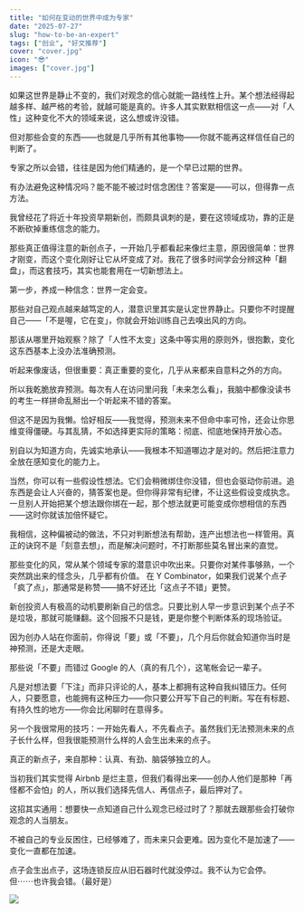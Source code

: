 ```yaml
---
title: "如何在变动的世界中成为专家"
date: "2025-07-27"
slug: "how-to-be-an-expert"
tags: ["创业", "好文推荐"]
cover: "cover.jpg"
icon: "😎"
images: ["cover.jpg"]
---
```

如果这世界是静止不变的，我们对观念的信心就能一路线性上升。某个想法经得起越多样、越严格的考验，就越可能是真的。许多人其实默默相信这一点——对「人性」这种变化不大的领域来说，这么想或许没错。



但对那些会变的东西——也就是几乎所有其他事物——你就不能再这样信任自己的判断了。



专家之所以会错，往往是因为他们精通的，是一个早已过期的世界。



有办法避免这种情况吗？能不能不被过时信念困住？答案是——可以，但得靠一点方法。



我曾经花了将近十年投资早期新创，而颇具讽刺的是，要在这领域成功，靠的正是不断砍掉重练信念的能力。



那些真正值得注意的新创点子，一开始几乎都看起来像烂主意，原因很简单：世界才刚变，而这个变化刚好让它从坏变成了对。我花了很多时间学会分辨这种「翻盘」，而这套技巧，其实也能套用在一切新想法上。



第一步，养成一种信念：世界一定会变。



那些对自己观点越来越笃定的人，潜意识里其实是认定世界静止。只要你不时提醒自己——「不是喔，它在变」，你就会开始训练自己去嗅出风的方向。



那该从哪里开始观察？除了「人性不太变」这条中等实用的原则外，很抱歉，变化这东西基本上没办法准确预测。



听起来像废话，但很重要：真正重要的变化，几乎从来都来自意料之外的方向。



所以我乾脆放弃预测。每次有人在访问里问我「未来怎么看」，我脑中都像没读书的考生一样拼命乱掰出一个听起来不错的答案。



但这不是因为我懒。恰好相反——我觉得，预测未来不但命中率可怜，还会让你思维变得僵硬。与其乱猜，不如选择更实际的策略：彻底、彻底地保持开放心态。



别自以为知道方向，先诚实地承认——我根本不知道哪边才是对的。然后把注意力全放在感知变化的能力上。



当然，你可以有一些假设性想法。它们会稍微绑住你没错，但也会驱动你前进。追东西是会让人兴奋的，猜答案也是。但你得非常有纪律，不让这些假设变成执念。
一旦别人开始把某个想法跟你绑在一起，那个想法就更可能变成你想相信的东西——这时你就该加倍怀疑它。



我相信，这种偏被动的做法，不只对判断想法有帮助，连产出想法也一样管用。真正的诀窍不是「刻意去想」，而是解决问题时，不打断那些莫名冒出来的直觉。



那些变化的风，常从某个领域专家的潜意识中吹出来。只要你对某件事够熟，一个突然跳出来的怪念头，几乎都有价值。
在 Y Combinator，如果我们说某个点子「疯了点」，那通常是称赞——搞不好还比「这点子不错」更赞。



新创投资人有极高的动机要刷新自己的信念。只要比别人早一步意识到某个点子不是垃圾，那就可能赚翻。这个回报不只是钱，更是你整个判断体系的现场验证。



因为创办人站在你面前，你得说「要」或「不要」，几个月后你就会知道你当时是神预测，还是大走眼。



那些说「不要」而错过 Google 的人（真的有几个），这笔帐会记一辈子。



凡是对想法要「下注」而非只评论的人，基本上都拥有这种自我纠错压力。任何人，只要愿意，也能拥有这种压力——你只要公开写下自己的判断。写在有标题、有持久性的地方——你会比闲聊时在意得多。



另一个我很常用的技巧：一开始先看人，不先看点子。虽然我们无法预测未来的点子长什么样，但我很能预测什么样的人会生出未来的点子。



真正的新点子，来自那种：认真、有劲、脑袋够独立的人。



当初我们其实觉得 Airbnb 是烂主意，但我们看得出来——创办人他们是那种「再怪都不会怕」的人，所以我们选择先信人、再信点子，最后押对了。



这招其实通用：想要快一点知道自己什么观念已经过时了？那就去跟那些会打破你观念的人当朋友。



不被自己的专业反困住，已经够难了，而未来只会更难。因为变化不是加速了——变化一直都在加速。



点子会生出点子，这场连锁反应从旧石器时代就没停过。我不认为它会停。
但⋯⋯也许我会错。（最好是）




![](https://prod-files-secure.s3.us-west-2.amazonaws.com/112d0858-5090-4d34-a606-b75eb8d65fd2/46476355-9cf3-4e99-9b7a-3531bc426380/1000202064.png?X-Amz-Algorithm=AWS4-HMAC-SHA256&X-Amz-Content-Sha256=UNSIGNED-PAYLOAD&X-Amz-Credential=ASIAZI2LB466Z2U6BC5M%2F20250920%2Fus-west-2%2Fs3%2Faws4_request&X-Amz-Date=20250920T091223Z&X-Amz-Expires=3600&X-Amz-Security-Token=IQoJb3JpZ2luX2VjEG8aCXVzLXdlc3QtMiJGMEQCIA%2Fgie%2BRdX%2Bv71mQLtBaMvVwVvoNwd6AF3Z%2F7AWKVr19AiAsZ7WFh6%2F0NSm1wYl4nmt4d3%2F2CKPn9Kh9WjJ76X5cGSqIBAjo%2F%2F%2F%2F%2F%2F%2F%2F%2F%2F8BEAAaDDYzNzQyMzE4MzgwNSIMdMt0uI6ahweEph1NKtwD3KvZVDeZRhzKY5Tqxlx3E4Q7swFn4ekxQtN8N96R8mCNZ8NWZsQBC7zWrF%2F6tGV4Yhu%2BslRA%2BfMOyy%2BOabntyS%2BN4CyhuKFnpBgwHN3lSpVfWFvUjdzV6IGE3KC6fvpfpOzicYr9%2BtAivDfgyy4ayYY5OYReS3nFhqYhl%2BQmZ9FA%2BUbfn4pJKkOdPjrjefAlzpYr1ZaODpsIV81x75yteTZHjbXgWfRtqoz9zEdpm4KXFlU2QJxm401rrdTFa8iDw5eRy%2FcLaYVoh83H19XFPx%2BOJBg%2FkMQY5g74e93sY0u5tZ7ugTb6%2BTjANZraO0vQNtOUIVIcAD4k2Y6%2F1pQlMzcbm%2BNpeMQ74VWLJMPoFpUu5Oh4lwqNITZLL5ZcHMbhaVpC6asDq%2BBvuLJhbK9Y2Qkb9K4MDnVBXpnijzswC34N2RR2EN8FadA99YT%2FxdlqeoISgo52lN%2F3YTQHZFG44p916bGZmcHhp0ou3Uqg85DZKAY9Yzqz122uLiqXt96UUjhrUnkATAVChWohrYxKO6ATJCOvGTSWA%2FFFZzbkafHZ3TXDvFWNZpWjeNaKGaqpJ7ImJ%2B181n7YmnYpyrfAPt4COBLBqI5qfwfI8K89G4%2BpBEWdiuYyt%2FK8YJcw0aS5xgY6pgG%2BMqRhVpoIw7EYdgoRD4Djm2KUZoO8UI0frQ4GNwXE8GwOQaqAbzF5xzv241YEQEG36NYDEHkYVrkHVc%2BcYvPNAaaslF07Daed5NegygA7OxnedHO84YtZOGawU6ztwbufJSlpjNRU4ULakvSy1N%2F5UHlm9ObuwuTPDlu8srdxM3Xk80rm3VnQXUF6sdukG%2B8P1x4Y9DWFMnY3BHTzI3Mrh%2FgH38OO&X-Amz-Signature=c4018195a2e99c32a80214604745981ae905deab026cb11962f3d366c6bdc310&X-Amz-SignedHeaders=host&x-amz-checksum-mode=ENABLED&x-id=GetObject)

